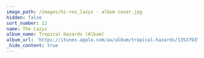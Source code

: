 ```yaml
---
image_path: /images/hi-res_lazys - album cover.jpg
hidden: false
sort_number: 12
name: The Lazys
album_name: Tropical Hazards (Album)
album_url: 'https://itunes.apple.com/au/album/tropical-hazards/1353793547'
_hide_content: true
---
```


